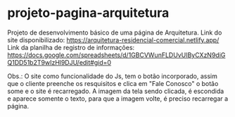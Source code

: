 # projeto-pagina-arquitetura
Projeto de desenvolvimento básico de uma página de Arquitetura.
Link do site disponibilizado: https://arquitetura-residencial-comercial.netlify.app/ 
Link da planilha de registro de informações: https://docs.google.com/spreadsheets/d/1GBCVWunFLDUvUIByCXzN9diGQ1DD51b2T9wIzHl9DJU/edit#gid=0

Obs.: O site como funcionalidade do Js, tem o botão incorporado, assim que o cliente preenche os resquisitos e clica em "Fale Conosco" o botão some e o site é recarregado. A imagem da tela sendo clicada, é escondida e aparece somente o texto, para que a imagem volte, é preciso recarregar a página. 
